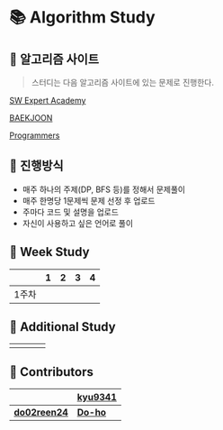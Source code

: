 # :books: Algorithm Study

## :orange_book: ​알고리즘 사이트

> 스터디는 다음 알고리즘 사이트에 있는 문제로 진행한다.

[SW Expert Academy](https://swexpertacademy.com/main/main.do)

[BAEKJOON](https://www.acmicpc.net/)

[Programmers](https://programmers.co.kr/learn/challenges?tab=all_challenges)

## :ledger: 진행방식

* 매주 하나의 주제(DP, BFS 등)를 정해서 문제풀이
* 매주 한명당 1문제씩 문제 선정 후 업로드
* 주마다 코드 및 설명을 업로드
* 자신이 사용하고 싶은 언어로 풀이

## :green_book: Week Study

|       |  1   |  2   |  3   |  4   |
| ----- | :--: | :--: | :--: | :--: |
| 1주차 |      |      |      |      |

## :blue_book: Additional Study

|      |      |      |      |
| ---- | ---- | ---- | ---- |
|      |      |      |      |



## :raising_hand: Contributors

|                                                 | [**kyu9341**](https://github.com/kyu9341) |
| ----------------------------------------------- | ----------------------------------------- |
| [**do02reen24**](https://github.com/do02reen24) | [**Do-ho**](https://github.com/Do-ho)     |

